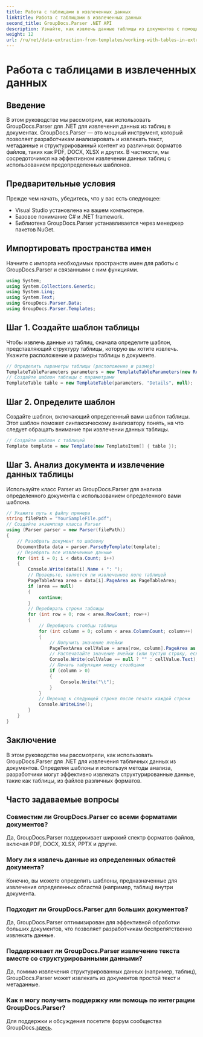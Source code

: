 ```yaml
---
title: Работа с таблицами в извлеченных данных
linktitle: Работа с таблицами в извлеченных данных
second_title: GroupDocs.Parser .NET API
description: Узнайте, как извлечь данные таблицы из документов с помощью GroupDocs.Parser для .NET. Эффективно анализируйте структурированный контент с помощью предопределенных шаблонов.
weight: 12
url: /ru/net/data-extraction-from-templates/working-with-tables-in-extracted-data/
---
```


# Работа с таблицами в извлеченных данных

## Введение
В этом руководстве мы рассмотрим, как использовать GroupDocs.Parser для .NET для извлечения данных из таблиц в документах. GroupDocs.Parser — это мощный инструмент, который позволяет разработчикам анализировать и извлекать текст, метаданные и структурированный контент из различных форматов файлов, таких как PDF, DOCX, XLSX и других. В частности, мы сосредоточимся на эффективном извлечении данных таблиц с использованием предопределенных шаблонов.
## Предварительные условия
Прежде чем начать, убедитесь, что у вас есть следующее:
- Visual Studio установлена на вашем компьютере.
- Базовое понимание C# и .NET framework.
- Библиотека GroupDocs.Parser устанавливается через менеджер пакетов NuGet.

## Импортировать пространства имен
Начните с импорта необходимых пространств имен для работы с GroupDocs.Parser и связанными с ним функциями.
```csharp
using System;
using System.Collections.Generic;
using System.Linq;
using System.Text;
using GroupDocs.Parser.Data;
using GroupDocs.Parser.Templates;
```
## Шаг 1. Создайте шаблон таблицы
Чтобы извлечь данные из таблиц, сначала определите шаблон, представляющий структуру таблицы, которую вы хотите извлечь. Укажите расположение и размеры таблицы в документе.
```csharp
// Определить параметры таблицы (расположение и размер)
TemplateTableParameters parameters = new TemplateTableParameters(new Rectangle(new Point(35, 320), new Size(530, 55)), null);
// Создайте шаблон таблицы с параметрами
TemplateTable table = new TemplateTable(parameters, "Details", null);
```
## Шаг 2. Определите шаблон
Создайте шаблон, включающий определенный вами шаблон таблицы. Этот шаблон поможет синтаксическому анализатору понять, на что следует обращать внимание при извлечении данных таблицы.
```csharp
// Создайте шаблон с таблицей
Template template = new Template(new TemplateItem[] { table });
```
## Шаг 3. Анализ документа и извлечение данных таблицы
Используйте класс Parser из GroupDocs.Parser для анализа определенного документа с использованием определенного вами шаблона.
```csharp
// Укажите путь к файлу примера
string filePath = "YourSampleFile.pdf";
// Создайте экземпляр класса Parser
using (Parser parser = new Parser(filePath))
{
    // Разобрать документ по шаблону
    DocumentData data = parser.ParseByTemplate(template);
    // Перебрать все извлеченные данные
    for (int i = 0; i < data.Count; i++)
    {
        Console.Write(data[i].Name + ": ");
        // Проверьте, является ли извлеченное поле таблицей
        PageTableArea area = data[i].PageArea as PageTableArea;
        if (area == null)
        {
            continue;
        }
        // Перебирать строки таблицы
        for (int row = 0; row < area.RowCount; row++)
        {
            // Перебирать столбцы таблицы
            for (int column = 0; column < area.ColumnCount; column++)
            {
                // Получить значение ячейки
                PageTextArea cellValue = area[row, column].PageArea as PageTextArea;
                // Распечатайте значение ячейки (или пустую строку, если значение равно нулю)
                Console.Write(cellValue == null ? "" : cellValue.Text);
                // Печать табуляции между столбцами
                if (column > 0)
                {
                    Console.Write("\t");
                }
            }
            // Переход к следующей строке после печати каждой строки
            Console.WriteLine();
        }
    }
}
```

## Заключение
В этом руководстве мы рассмотрели, как использовать GroupDocs.Parser для .NET для извлечения табличных данных из документов. Определяя шаблоны и используя методы анализа, разработчики могут эффективно извлекать структурированные данные, такие как таблицы, из файлов различных форматов.

## Часто задаваемые вопросы
### Совместим ли GroupDocs.Parser со всеми форматами документов?
Да, GroupDocs.Parser поддерживает широкий спектр форматов файлов, включая PDF, DOCX, XLSX, PPTX и другие.
### Могу ли я извлечь данные из определенных областей документа?
Конечно, вы можете определить шаблоны, предназначенные для извлечения определенных областей (например, таблиц) внутри документа.
### Подходит ли GroupDocs.Parser для больших документов?
Да, GroupDocs.Parser оптимизирован для эффективной обработки больших документов, что позволяет разработчикам беспрепятственно извлекать данные.
### Поддерживает ли GroupDocs.Parser извлечение текста вместе со структурированными данными?
Да, помимо извлечения структурированных данных (например, таблиц), GroupDocs.Parser может извлекать из документов простой текст и метаданные.
### Как я могу получить поддержку или помощь по интеграции GroupDocs.Parser?
 Для поддержки и обсуждения посетите форум сообщества GroupDocs.[здесь](https://forum.groupdocs.com/c/parser/17).